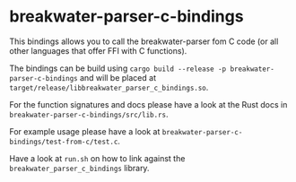 # breakwater-parser-c-bindings

This bindings allows you to call the breakwater-parser fom C code (or all other languages that offer FFI with C functions).

The bindings can be build using `cargo build --release -p breakwater-parser-c-bindings` and will be placed at `target/release/libbreakwater_parser_c_bindings.so`.

For the function signatures and docs please have a look at the Rust docs in `breakwater-parser-c-bindings/src/lib.rs`.

For example usage please have a look at `breakwater-parser-c-bindings/test-from-c/test.c`.

Have a look at `run.sh` on how to link against the `breakwater_parser_c_bindings` library.
